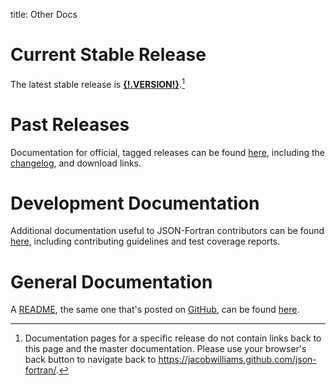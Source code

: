 title: Other Docs

# Current Stable Release

The latest stable release is
[**{!.VERSION!}**](
https://jacobwilliams.github.io/json-fortran/prev/{!.VERSION!}/index.html).[^1]

# Past Releases

Documentation for official, tagged releases can be found
[here](releases/index.html), including the
[changelog](|url|/page/releases/index.html#change-log), and download
links.

# Development Documentation

Additional documentation useful to JSON-Fortran contributors can be
found [here](development-resources/index.html), including contributing guidelines
and test coverage reports.

# General Documentation

A [README](README.html), the same one that's posted on
[GitHub](https://github.com/jacobwilliams/json-fortran), can be found
[here](README.html).

[^1]:
    Documentation pages for a specific release do not contain links
    back to this page and the master documentation. Please use your
    browser's back button to navigate back to
    <https://jacobwilliams.github.com/json-fortran/>.
